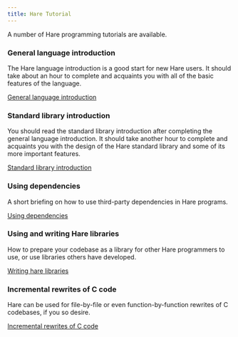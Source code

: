 ```yaml
---
title: Hare Tutorial
---
```


A number of Hare programming tutorials are available.

### General language introduction

The Hare language introduction is a good start for new Hare users. It should
take about an hour to complete and acquaints you with all of the basic features
of the language.

<a href="/tutorials/introduction" class="tutorial-link">General language introduction</a>

### Standard library introduction

You should read the standard library introduction after completing the general
language introduction. It should take another hour to complete and acquaints you
with the design of the Hare standard library and some of its more important
features.

<a href="/tutorials/stdlib" class="tutorial-link">Standard library introduction</a>

### Using dependencies

A short briefing on how to use third-party dependencies in Hare programs.

<a href="/tutorials/dependencies" class="tutorial-link">Using dependencies</a>

### Using and writing Hare libraries

How to prepare your codebase as a library for other Hare programmers to use, or
use libraries others have developed.

<a href="/tutorials/libraries" class="tutorial-link">Writing hare libraries</a>

### Incremental rewrites of C code

Hare can be used for file-by-file or even function-by-function rewrites of C
codebases, if you so desire.

<a href="/tutorials/rewrites" class="tutorial-link">Incremental rewrites of C code</a>
